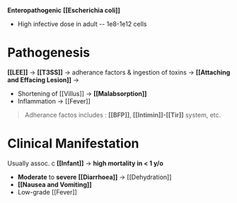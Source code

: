 **Enteropathogenic** **[[Escherichia coli]]**
- High infective dose in adult -- 1e8-1e12 cells

# Pathogenesis
**[[LEE]]** -> **[[T3SS]]** -> adherance factors & ingestion of toxins -> **[[Attaching and Effacing Lesion]]** ->
- Shortening of [[Villus]] -> **[[Malabsorption]]**
- Inflammation -> [[Fever]]
> Adherance factos includes : **[[BFP]]**, **[[Intimin]]-[[Tir]]** system, etc.

# Clinical Manifestation
Usually assoc. c **[[Infant]]** -> **high mortality in < 1 y/o**
- **Moderate** to **severe** **[[Diarrhoea]]** -> [[Dehydration]]
- **[[Nausea and Vomiting]]**
- Low-grade [[Fever]]